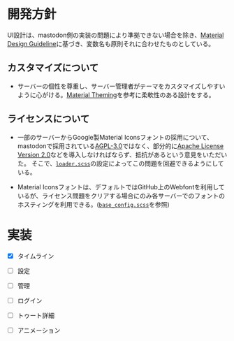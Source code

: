 # 開発方針

UI設計は、mastodon側の実装の問題により準拠できない場合を除き、[Material Design Guideline](https://material.io/design/)に基づき、変数名も原則それに合わせたものとしている。

## カスタマイズについて

* サーバーの個性を尊重し、サーバー管理者がテーマをカスタマイズしやすいように心がける。[Material Theming](https://material.io/design/material-theming/)を参考に柔軟性のある設計をする。

## ライセンスについて

* 一部のサーバーからGoogle製Material Iconsフォントの採用について、mastodonで採用されている[AGPL-3.0](https://www.gnu.org/licenses/licenses.html#AGPL)ではなく、部分的に[Apache License Version 2.0](https://www.apache.org/licenses/LICENSE-2.0)などを導入しなければならず、抵抗があるという意見をいただいた。 そこで、[`loader.scss`](../src/mastodon-material/loader.scss)の設定によってこの問題を回避できるようにしている。

* Material Iconsフォントは、デフォルトではGitHub上のWebfontを利用しているが、ライセンス問題をクリアする場合にのみ各サーバーでのフォントのホスティングを利用できる。([`base_config.scss`](../src/mastodon-material/theme/base_config.scss)を参照)

# 実装

- [x] タイムライン

- [ ] 設定

- [ ] 管理

- [ ] ログイン

- [ ] トゥート詳細

- [ ] アニメーション
